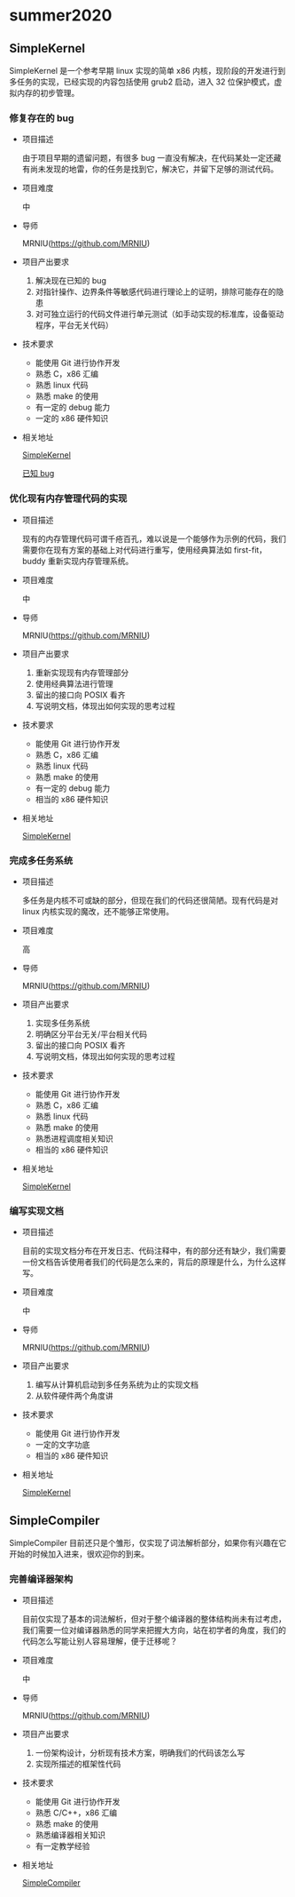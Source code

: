 # summer2020

## SimpleKernel

SimpleKernel 是一个参考早期 linux 实现的简单 x86 内核，现阶段的开发进行到多任务的实现，已经实现的内容包括使用 grub2 启动，进入 32 位保护模式，虚拟内存的初步管理。

### 修复存在的 bug

- 项目描述

    由于项目早期的遗留问题，有很多 bug 一直没有解决，在代码某处一定还藏有尚未发现的地雷，你的任务是找到它，解决它，并留下足够的测试代码。

- 项目难度

    中

- 导师

    MRNIU(https://github.com/MRNIU)

- 项目产出要求

    1. 解决现在已知的 bug
    2. 对指针操作、边界条件等敏感代码进行理论上的证明，排除可能存在的隐患
    3. 对可独立运行的代码文件进行单元测试（如手动实现的标准库，设备驱动程序，平台无关代码）

- 技术要求

    - 能使用 Git 进行协作开发
    - 熟悉 C，x86 汇编
    - 熟悉 linux 代码
    - 熟悉 make 的使用
    - 有一定的 debug 能力
    - 一定的 x86 硬件知识

- 相关地址

    [SimpleKernel](https://github.com/Simple-XX/SimpleKernel)

    [已知 bug](https://github.com/Simple-XX/SimpleKernel/issues)

### 优化现有内存管理代码的实现

- 项目描述

    现有的内存管理代码可谓千疮百孔，难以说是一个能够作为示例的代码，我们需要你在现有方案的基础上对代码进行重写，使用经典算法如 first-fit，buddy 重新实现内存管理系统。 

- 项目难度

    中

- 导师

    MRNIU(https://github.com/MRNIU)

- 项目产出要求

    1. 重新实现现有内存管理部分
    2. 使用经典算法进行管理
    3. 留出的接口向 POSIX 看齐
    4. 写说明文档，体现出如何实现的思考过程

- 技术要求

    - 能使用 Git 进行协作开发
    - 熟悉 C，x86 汇编
    - 熟悉 linux 代码
    - 熟悉 make 的使用
    - 有一定的 debug 能力
    - 相当的 x86 硬件知识

- 相关地址

    [SimpleKernel](https://github.com/Simple-XX/SimpleKernel)

### 完成多任务系统

- 项目描述

    多任务是内核不可或缺的部分，但现在我们的代码还很简陋。现有代码是对 linux 内核实现的魔改，还不能够正常使用。

- 项目难度

    高

- 导师

    MRNIU(https://github.com/MRNIU)

- 项目产出要求

    1. 实现多任务系统
    2. 明确区分平台无关/平台相关代码
    3. 留出的接口向 POSIX 看齐
    4. 写说明文档，体现出如何实现的思考过程

- 技术要求

    - 能使用 Git 进行协作开发
    - 熟悉 C，x86 汇编
    - 熟悉 linux 代码
    - 熟悉 make 的使用
    - 熟悉进程调度相关知识
    - 相当的 x86 硬件知识

- 相关地址

    [SimpleKernel](https://github.com/Simple-XX/SimpleKernel)



### 编写实现文档

- 项目描述

    目前的实现文档分布在开发日志、代码注释中，有的部分还有缺少，我们需要一份文档告诉使用者我们的代码是怎么来的，背后的原理是什么，为什么这样写。

- 项目难度

    中

- 导师

    MRNIU(https://github.com/MRNIU)

- 项目产出要求

    1. 编写从计算机启动到多任务系统为止的实现文档
    2. 从软件硬件两个角度讲

- 技术要求

    - 能使用 Git 进行协作开发
    - 一定的文字功底
    - 相当的 x86 硬件知识

- 相关地址

    [SimpleKernel](https://github.com/Simple-XX/SimpleKernel)



## SimpleCompiler

SimpleCompiler 目前还只是个雏形，仅实现了词法解析部分，如果你有兴趣在它开始的时候加入进来，很欢迎你的到来。



### 完善编译器架构

- 项目描述

    目前仅实现了基本的词法解析，但对于整个编译器的整体结构尚未有过考虑，我们需要一位对编译器熟悉的同学来把握大方向，站在初学者的角度，我们的代码怎么写能让别人容易理解，便于迁移呢？

- 项目难度

    中

- 导师

    MRNIU(https://github.com/MRNIU)

- 项目产出要求

    1. 一份架构设计，分析现有技术方案，明确我们的代码该怎么写
    2. 实现所描述的框架性代码

- 技术要求

    - 能使用 Git 进行协作开发
    - 熟悉 C/C++，x86 汇编
    - 熟悉 make 的使用
    - 熟悉编译器相关知识
    - 有一定教学经验

- 相关地址

    [SimpleCompiler](https://github.com/Simple-XX/SimpleCompiler)

